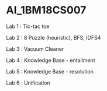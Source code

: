 # AI_1BM18CS007 

Lab 1 : Tic-tac toe

Lab 2 :  8 Puzzle (heuristic), BFS, IDFS4

Lab 3 : Vacuum Cleaner

Lab 4 : Knowledge Base - entailment

Lab 5 : Knowledge Base - resolution

Lab 6 : Unification

